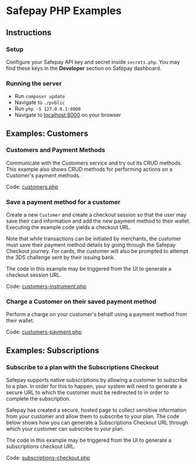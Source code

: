 # Safepay PHP Examples

## Instructions

### Setup

Configure your Safepay API key and secret inside `secrets.php`. You may find these keys in the **Developer** section on Safepay dashboard.

### Running the server

- Run `composer update`
- Navigate to `./public`
- Run `php -S 127.0.0.1:8000`
- Navigate to [localhost:8000](http://localhost:8000) on your browser

## Examples: Customers

### Customers and Payment Methods

Communicate with the Customers service and try out its CRUD methods. This example also shows CRUD methods for performing actions on a Customer's payment methods.

Code: [customers.php](/public/customers.php)

### Save a payment method for a customer
 
Create a new `Customer` and create a checkout session so that the user may save their card information and add the new payment method to their wallet. Executing the example code yields a checkout URL.
 
Note that while transactions can be initiated by merchants, the customer must save their payment method details by going through the Safepay Checkout journey. For cards, the customer will also be prompted to attempt the 3DS challenge sent by their issuing bank.

The code in this example may be triggered from the UI to generate a checkout session URL.

Code: [customers-instrument.php](/public/customers-instrument.php)

### Charge a Customer on their saved payment method

Perform a charge on your customer's behalf using a payment method from their wallet.

Code: [customers-payment.php](/public/customers-payment.php)

## Examples: Subscriptions

### Subscribe to a plan with the Subscriptions Checkout

Safepay supports native subscriptions by allowing a customer to subscribe to a plan. In order for this to happen, your system will need to generate a secure URL to which the customer must be redirected to in order to complete the subscription.

Safepay has created a secure, hosted page to collect sensitive information from your customer and allow them to subscribe to your plan. The code below shows how you can generate a Subscriptions Checkout URL through which your customer can subscribe to your plan.

The code in this example may be triggered from the UI to generate a subscriptions checkout URL.

Code: [subscriptions-checkout.php](/public/subscriptions-checkout.php)
